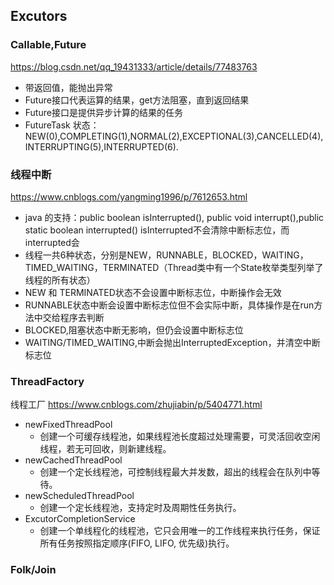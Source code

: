 ## Excutors
### Callable,Future
https://blog.csdn.net/qq_19431333/article/details/77483763
 * 带返回值，能抛出异常
 * Future接口代表运算的结果，get方法阻塞，直到返回结果
 * Future接口是提供异步计算的结果的任务
 * FutureTask 状态：NEW(0),COMPLETING(1),NORMAL(2),EXCEPTIONAL(3),CANCELLED(4),INTERRUPTING(5),INTERRUPTED(6).

### 线程中断
https://www.cnblogs.com/yangming1996/p/7612653.html
  * java 的支持：public boolean isInterrupted(), public void interrupt(),public static boolean interrupted()
    isInterrupted不会清除中断标志位，而interrupted会
  * 线程一共6种状态，分别是NEW，RUNNABLE，BLOCKED，WAITING，TIMED_WAITING，TERMINATED（Thread类中有一个State枚举类型列举了线程的所有状态） 
  * NEW 和 TERMINATED状态不会设置中断标志位，中断操作会无效
  * RUNNABLE状态中断会设置中断标志位但不会实际中断，具体操作是在run方法中交给程序去判断
  * BLOCKED,阻塞状态中断无影响，但仍会设置中断标志位
  * WAITING/TIMED_WAITING,中断会抛出InterruptedException，并清空中断标志位
  
### ThreadFactory
线程工厂
https://www.cnblogs.com/zhujiabin/p/5404771.html
 * newFixedThreadPool
    * 创建一个可缓存线程池，如果线程池长度超过处理需要，可灵活回收空闲线程，若无可回收，则新建线程。
 * newCachedThreadPool
    * 创建一个定长线程池，可控制线程最大并发数，超出的线程会在队列中等待。
 * newScheduledThreadPool
    * 创建一个定长线程池，支持定时及周期性任务执行。
 * ExcutorCompletionService
    * 创建一个单线程化的线程池，它只会用唯一的工作线程来执行任务，保证所有任务按照指定顺序(FIFO, LIFO, 优先级)执行。
### Folk/Join



